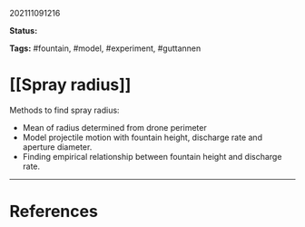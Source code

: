 202111091216

**Status:** 

**Tags:** #fountain, #model, #experiment, #guttannen 

# [[Spray radius]]
Methods to find spray radius:
- Mean of radius determined from drone perimeter
- Model projectile motion with fountain height, discharge rate and aperture diameter.
- Finding empirical relationship between fountain height and discharge rate.


---
# References